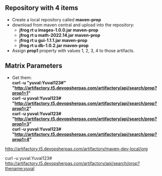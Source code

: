 

## Repository with 4 items
- Create a local repository called **maven-prop**
- download from maven central and upload into the repository:
  - **jfrog rt u images-1.0.0.jar maven-prop**
  - **jfrog rt u math-2022.14.jar maven-prop**
  - **jfrog rt u gui-1.1.1.jar maven-prop**
  - **jfrog rt u db-1.0.2.jar maven-prop**
- Assign **prop1** property with values 1, 2, 3, 4 to those artifacts.



## Matrix Parameters

- Get them:  
**curl -u "yuval:Yuval123#" "http://artifactory.t5.devopsherpas.com/artifactory/api/search/prop?prop1=1"**  
**curl -u yuval:Yuval123# "http://artifactory.t5.devopsherpas.com/artifactory/api/search/prop?prop1=2"**  
**curl -u yuval:Yuval123# "http://artifactory.t5.devopsherpas.com/artifactory/api/search/prop?prop1=3"**  
**curl -u yuval:Yuval123# "http://artifactory.t5.devopsherpas.com/artifactory/api/search/prop?prop1=4"**  


http://artifactory.t5.devopsherpas.com/artifactory/maven-dev-local/org


curl -u yuval:Yuval123# http://artifactory.t5.devopsherpas.com/artifactory/api/search/prop?thename:yuval  
